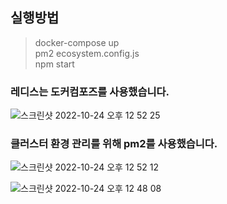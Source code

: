 ## 실행방법
>docker-compose up <br/>
>pm2 ecosystem.config.js <br/>
>npm start

### 레디스는 도커컴포즈를 사용했습니다. 
![스크린샷 2022-10-24 오후 12 52 25](https://user-images.githubusercontent.com/115969750/197445507-32ba0c3c-d368-4a89-9dfe-b16adc813439.png)


### 클러스터 환경 관리를 위해 pm2를 사용했습니다.
![스크린샷 2022-10-24 오후 12 52 12](https://user-images.githubusercontent.com/115969750/197445475-59f4ec44-3b76-4ef4-9911-c949aab82462.png)

![스크린샷 2022-10-24 오후 12 48 08](https://user-images.githubusercontent.com/115969750/197445002-38d8e940-e6a9-4928-a46e-5e1d90049539.png)

